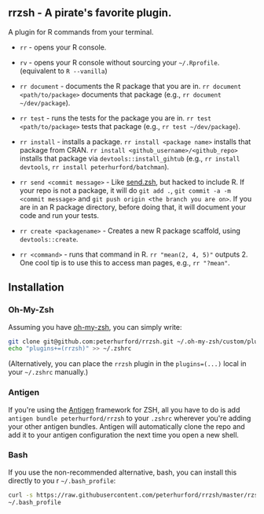 ## rrzsh - A pirate's favorite plugin.

A plugin for R commands from your terminal.

* `rr` - opens your R console.

* `rv` - opens your R console without sourcing your `~/.Rprofile`.  (equivalent to `R --vanilla`)

* `rr document` - documents the R package that you are in.  `rr document <path/to/package>` documents that package (e.g., `rr document ~/dev/package`).

* `rr test` - runs the tests for the package you are in.  `rr test <path/to/package>` tests that package (e.g., `rr test ~/dev/package`).

* `rr install` - installs a package.  `rr install <package name>` installs that package from CRAN.  `rr install <github_username>/<github_repo>` installs that package via `devtools::install_gihtub` (e.g., `rr install devtools`, `rr install peterhurford/batchman`).

* `rr send <commit message>` - Like [send.zsh](https://github.com/robertzk/send.zsh), but hacked to include R.  If your repo is not a package, it will do `git add .`, `git commit -a -m <commit message>` and `git push origin <the branch you are on>`.  If you are in an R package directory, before doing that, it will document your code and run your tests.

* `rr create <packagename>` - Creates a new R package scaffold, using `devtools::create`.

* `rr <command>` - runs that command in R.  `rr "mean(2, 4, 5)"` outputs 2.  One cool tip is to use this to access man pages, e.g., `rr "?mean"`.


## Installation

### Oh-My-Zsh

Assuming you have [oh-my-zsh](https://github.com/robbyrussell/oh-my-zsh), you can
simply write:

```bash
git clone git@github.com:peterhurford/rrzsh.git ~/.oh-my-zsh/custom/plugins/rrzsh
echo "plugins+=(rrzsh)" >> ~/.zshrc
```

(Alternatively, you can place the `rrzsh` plugin in the `plugins=(...)` local in your `~/.zshrc` manually.)

### Antigen
If you're using the [Antigen](https://github.com/zsh-users/antigen) framework for ZSH, all you have to do is add `antigen bundle peterhurford/rrzsh` to your `.zshrc` wherever you're adding your other antigen bundles. Antigen will automatically clone the repo and add it to your antigen configuration the next time you open a new shell.

### Bash
If you use the non-recommended alternative, bash, you can install this directly to you
r `~/.bash_profile`:

```bash
curl -s https://raw.githubusercontent.com/peterhurford/rrzsh/master/rzsh.plugin.zsh >>
~/.bash_profile
```

